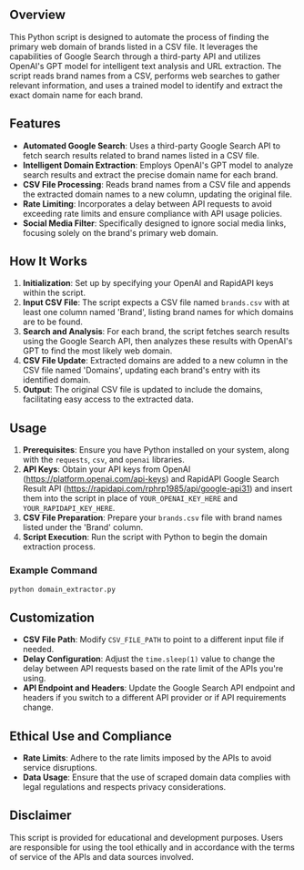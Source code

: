 ## Overview

This Python script is designed to automate the process of finding the primary web domain of brands listed in a CSV file. It leverages the capabilities of Google Search through a third-party API and utilizes OpenAI's GPT model for intelligent text analysis and URL extraction. The script reads brand names from a CSV, performs web searches to gather relevant information, and uses a trained model to identify and extract the exact domain name for each brand.

## Features

- **Automated Google Search**: Uses a third-party Google Search API to fetch search results related to brand names listed in a CSV file.
- **Intelligent Domain Extraction**: Employs OpenAI's GPT model to analyze search results and extract the precise domain name for each brand.
- **CSV File Processing**: Reads brand names from a CSV file and appends the extracted domain names to a new column, updating the original file.
- **Rate Limiting**: Incorporates a delay between API requests to avoid exceeding rate limits and ensure compliance with API usage policies.
- **Social Media Filter**: Specifically designed to ignore social media links, focusing solely on the brand's primary web domain.

## How It Works

1. **Initialization**: Set up by specifying your OpenAI and RapidAPI keys within the script.
2. **Input CSV File**: The script expects a CSV file named `brands.csv` with at least one column named 'Brand', listing brand names for which domains are to be found.
3. **Search and Analysis**: For each brand, the script fetches search results using the Google Search API, then analyzes these results with OpenAI's GPT to find the most likely web domain.
4. **CSV File Update**: Extracted domains are added to a new column in the CSV file named 'Domains', updating each brand's entry with its identified domain.
5. **Output**: The original CSV file is updated to include the domains, facilitating easy access to the extracted data.

## Usage

1. **Prerequisites**: Ensure you have Python installed on your system, along with the `requests`, `csv`, and `openai` libraries.
2. **API Keys**: Obtain your API keys from OpenAI (https://platform.openai.com/api-keys) and RapidAPI Google Search Result API (https://rapidapi.com/rphrp1985/api/google-api31) and insert them into the script in place of `YOUR_OPENAI_KEY_HERE` and `YOUR_RAPIDAPI_KEY_HERE`.
3. **CSV File Preparation**: Prepare your `brands.csv` file with brand names listed under the 'Brand' column.
4. **Script Execution**: Run the script with Python to begin the domain extraction process.

### Example Command

```sh
python domain_extractor.py
```

## Customization

- **CSV File Path**: Modify `CSV_FILE_PATH` to point to a different input file if needed.
- **Delay Configuration**: Adjust the `time.sleep(1)` value to change the delay between API requests based on the rate limit of the APIs you're using.
- **API Endpoint and Headers**: Update the Google Search API endpoint and headers if you switch to a different API provider or if API requirements change.

## Ethical Use and Compliance

- **Rate Limits**: Adhere to the rate limits imposed by the APIs to avoid service disruptions.
- **Data Usage**: Ensure that the use of scraped domain data complies with legal regulations and respects privacy considerations.

## Disclaimer

This script is provided for educational and development purposes. Users are responsible for using the tool ethically and in accordance with the terms of service of the APIs and data sources involved.
